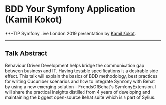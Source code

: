 # BDD Your Symfony Application (Kamil Kokot)

***TIP
Symfony Live London 2019 presentation by [Kamil Kokot](https://connect.symfony.com/api/alternates/539a213d-a218-48c4-95b8-1049f8c7661b).
***

## Talk Abstract

Behaviour Driven Development helps bridge the communication gap between business and IT. Having testable specifications is a desirable side effect.
This talk will explain the basics of BDD methodology, best practices for writing Cucumber scenarios and how to integrate Symfony with Behat by using a new emerging solution - FriendsOfBehat's SymfonyExtension. I will share the practical insights distilled from 4 years of developing and maintaining the biggest open-source Behat suite which is a part of Sylius.

